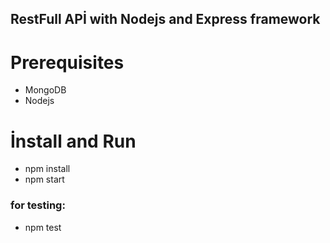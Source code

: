 ## RestFull APİ with Nodejs and Express framework
# Prerequisites
- MongoDB
- Nodejs
# İnstall and Run
- npm install 
- npm start 
### for testing:
- npm test